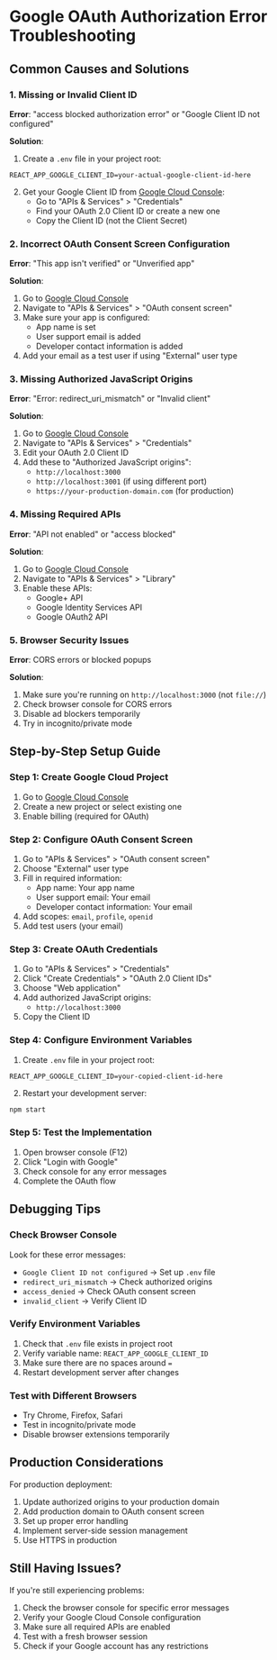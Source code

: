 # Google OAuth Authorization Error Troubleshooting

## Common Causes and Solutions

### 1. **Missing or Invalid Client ID**

**Error**: "access blocked authorization error" or "Google Client ID not configured"

**Solution**:
1. Create a `.env` file in your project root:
```env
REACT_APP_GOOGLE_CLIENT_ID=your-actual-google-client-id-here
```

2. Get your Google Client ID from [Google Cloud Console](https://console.cloud.google.com/):
   - Go to "APIs & Services" > "Credentials"
   - Find your OAuth 2.0 Client ID or create a new one
   - Copy the Client ID (not the Client Secret)

### 2. **Incorrect OAuth Consent Screen Configuration**

**Error**: "This app isn't verified" or "Unverified app"

**Solution**:
1. Go to [Google Cloud Console](https://console.cloud.google.com/)
2. Navigate to "APIs & Services" > "OAuth consent screen"
3. Make sure your app is configured:
   - App name is set
   - User support email is added
   - Developer contact information is added
4. Add your email as a test user if using "External" user type

### 3. **Missing Authorized JavaScript Origins**

**Error**: "Error: redirect_uri_mismatch" or "Invalid client"

**Solution**:
1. Go to [Google Cloud Console](https://console.cloud.google.com/)
2. Navigate to "APIs & Services" > "Credentials"
3. Edit your OAuth 2.0 Client ID
4. Add these to "Authorized JavaScript origins":
   - `http://localhost:3000`
   - `http://localhost:3001` (if using different port)
   - `https://your-production-domain.com` (for production)

### 4. **Missing Required APIs**

**Error**: "API not enabled" or "access blocked"

**Solution**:
1. Go to [Google Cloud Console](https://console.cloud.google.com/)
2. Navigate to "APIs & Services" > "Library"
3. Enable these APIs:
   - Google+ API
   - Google Identity Services API
   - Google OAuth2 API

### 5. **Browser Security Issues**

**Error**: CORS errors or blocked popups

**Solution**:
1. Make sure you're running on `http://localhost:3000` (not `file://`)
2. Check browser console for CORS errors
3. Disable ad blockers temporarily
4. Try in incognito/private mode

## Step-by-Step Setup Guide

### Step 1: Create Google Cloud Project
1. Go to [Google Cloud Console](https://console.cloud.google.com/)
2. Create a new project or select existing one
3. Enable billing (required for OAuth)

### Step 2: Configure OAuth Consent Screen
1. Go to "APIs & Services" > "OAuth consent screen"
2. Choose "External" user type
3. Fill in required information:
   - App name: Your app name
   - User support email: Your email
   - Developer contact information: Your email
4. Add scopes: `email`, `profile`, `openid`
5. Add test users (your email)

### Step 3: Create OAuth Credentials
1. Go to "APIs & Services" > "Credentials"
2. Click "Create Credentials" > "OAuth 2.0 Client IDs"
3. Choose "Web application"
4. Add authorized JavaScript origins:
   - `http://localhost:3000`
5. Copy the Client ID

### Step 4: Configure Environment Variables
1. Create `.env` file in your project root:
```env
REACT_APP_GOOGLE_CLIENT_ID=your-copied-client-id-here
```

2. Restart your development server:
```bash
npm start
```

### Step 5: Test the Implementation
1. Open browser console (F12)
2. Click "Login with Google"
3. Check console for any error messages
4. Complete the OAuth flow

## Debugging Tips

### Check Browser Console
Look for these error messages:
- `Google Client ID not configured` → Set up `.env` file
- `redirect_uri_mismatch` → Check authorized origins
- `access_denied` → Check OAuth consent screen
- `invalid_client` → Verify Client ID

### Verify Environment Variables
1. Check that `.env` file exists in project root
2. Verify variable name: `REACT_APP_GOOGLE_CLIENT_ID`
3. Make sure there are no spaces around `=`
4. Restart development server after changes

### Test with Different Browsers
- Try Chrome, Firefox, Safari
- Test in incognito/private mode
- Disable browser extensions temporarily

## Production Considerations

For production deployment:
1. Update authorized origins to your production domain
2. Add production domain to OAuth consent screen
3. Set up proper error handling
4. Implement server-side session management
5. Use HTTPS in production

## Still Having Issues?

If you're still experiencing problems:
1. Check the browser console for specific error messages
2. Verify your Google Cloud Console configuration
3. Make sure all required APIs are enabled
4. Test with a fresh browser session
5. Check if your Google account has any restrictions 